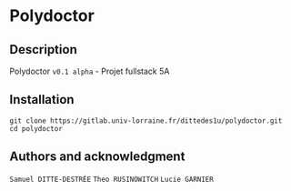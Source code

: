 # Polydoctor

## Description
Polydoctor `v0.1 alpha` - Projet fullstack 5A 

## Installation
```
git clone https://gitlab.univ-lorraine.fr/dittedes1u/polydoctor.git
cd polydoctor
```

## Authors and acknowledgment
`Samuel DITTE-DESTRÉE`
`Theo RUSINOWITCH`
`Lucie GARNIER`